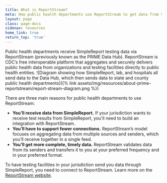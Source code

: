 ```yaml
---
title: What is ReportStream?
meta: How public health departments use ReportStream to get data from SimpleReport
layout: page
class: page-docs
sidenav: resources
home_link: true
return_top: 'true'
---
```


Public health departments receive SimpleReport testing data via ReportStream (previously known as the PRIME Data Hub). ReportStream is CDC’s free interoperable platform that aggregates and securely delivers public health data from organizations and testing facilities directly to public health entities.
![Diagram showing how SimpleReport, lab, and hospitals all send data to the Data Hub, which then sends data to state and county public health departments]({% link assets/img/resources/about-prime-reportstream/report-stream-diagram.png %})

There are three main reasons for public health departments to use ReportStream:
- **You’ll receive data from SimpleReport.** If your jurisdiction wants to receive test results from SimpleReport, you’ll need to build an integration with ReportStream.
- **You’ll have to support fewer connections.** ReportStream’s model focuses on aggregating data from multiple sources and senders, which you’ll receive together in a single feed.
- **You’ll get more complete, timely data.** ReportStream validates data from its senders and transfers it to you at your preferred frequency and in your preferred format.

To have testing facilities in your jurisdiction send you data through SimpleReport, you need to connect to ReportStream. Learn more on the [ReportStream website](https://reportstream.cdc.gov/).

